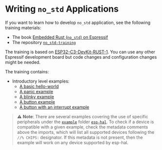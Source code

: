 # Writing `no_std` Applications
If you want to learn how to develop `no_std` application, see the following training materials:
- The book [Embedded Rust (`no_std`) on Espressif][no-std-book]
- The repository [`no_std-training`][no-std-repository]

The training is based on [ESP32-C3-DevKit-RUST-1][esp-rust-board]. You can use any other Espressif development board but code changes and configuration changes might be needed.

The training contains:
* Introductory level examples:
   * [A basic hello-world][hello-world]
   * [A panic example][panic]
   * [A blinky example][blinky]
   * [A button example][button]
   * [A button with an interrupt example][button-interrupt]

> ⚠️ **Note**: There are several examples covering the use of specific peripherals under the [`example`][esp-hal-examples] folder [`esp-hal`][esp-hal]. To check if a device is compatible with a given example, check the metadata comments above the imports, which will list all supported devices following the `//% CHIPS:` designator. If this metadata is not present, then the example will work on any device supported by esp-hal.



[no-std-book]: https://esp-rs.github.io/no_std-training/
[no-std-repository]: https://github.com/esp-rs/no_std-training
[esp-rust-board]: https://github.com/esp-rs/esp-rust-board
[hello-world]: https://github.com/esp-rs/no_std-training/tree/main/intro/hello-world
[panic]: https://github.com/esp-rs/no_std-training/tree/main/intro/panic
[blinky]: https://github.com/esp-rs/no_std-training/tree/main/intro/blinky
[button]: https://github.com/esp-rs/no_std-training/tree/main/intro/button
[button-interrupt]: https://github.com/esp-rs/no_std-training/tree/main/intro/button-interrupt
[esp-hal]: https://github.com/esp-rs/esp-hal
[esp-hal-examples]: https://github.com/esp-rs/esp-hal/tree/main/examples
